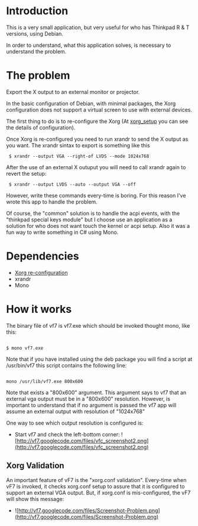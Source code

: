 # Introduction #

This is a very small application, but very useful for who has Thinkpad R & T versions, using Debian.

In order to understand, what this application solves, is necessary to understand the problem.


# The problem #

Export the X output to an external monitor or projector.

In the basic configuration of Debian, with minimal packages, the Xorg configuration does not support a virtual screen to use with external devices.

The first thing to do is to re-configure the Xorg (At [xorg\_setup](xorg_setup.md) you can see the details of configuration).

Once Xorg is re-configured you need to run xrandr to send the X output as you want.
The xrandr sintax to export is something like this
```
 $ xrandr --output VGA --right-of LVDS --mode 1024x768
```
After the use of an external X outuput you will need to call xrandr again to revert the setup:
```
 $ xrandr --output LVDS --auto --output VGA --off 
```

However, write these commands every-time is boring. For this reason I've wrote this app to handle the problem.

Of course, the "common" solution is to handle the acpi events, with the "thinkpad special keys module" but I choose use an application as a solution for who does not want touch the kernel or acpi setup. Also it was a fun way to write something in C# using Mono.

# Dependencies #

  * [Xorg re-configuration](xorg_setup.md)
  * xrandr
  * Mono

# How it works #

The binary file of vf7 is vf7.exe which should be invoked thought mono, like this:

```

$ mono vf7.exe

```

Note that if you have installed using the deb package you will find a script at /usr/bin/vf7 this script contains the following line:

```

mono /usr/lib/vf7.exe 800x600

```

Note that exists a "800x600" argument. This argument says to vf7 that an external vga output must be in a "800x600" resolution. However, is important to understand that if no argument is passed the vf7 app will assume an external output with resolution of "1024x768"

One way to see which output resolution is configured is:
  * Start vf7 and check the left-bottom corner:
![http://vf7.googlecode.com/files/vfc_screenshot2.png](http://vf7.googlecode.com/files/vfc_screenshot2.png)

## Xorg Validation ##

An important feature of vF7 is the "xorg.conf validation". Every-time when vF7 is invoked, it checks xorg.conf setup to assure that it is configured to support an external VGA output. But, if xorg.conf is mis-configured, the vF7 will show this message:

  * ![http://vf7.googlecode.com/files/Screenshot-Problem.png](http://vf7.googlecode.com/files/Screenshot-Problem.png)